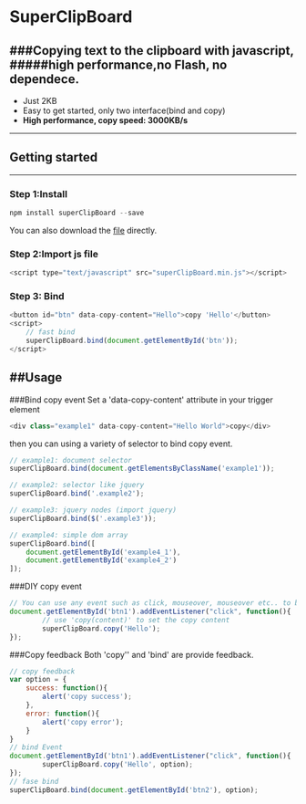 # SuperClipBoard
###Copying text to the clipboard with javascript,  
#####high performance,no Flash, no dependece.  
---
* Just 2KB
* Easy to get started, only two interface(bind and copy)
* <strong>High performance, copy speed: 3000KB/s</strong>

---

## Getting started
---
### Step 1:Install
```javascript
npm install superClipBoard --save
```
You can also download the [file](https://raw.githubusercontent.com/milan-hwj/SuperClipBoard/master/dist/superClipBoard.min.js) directly.  

### Step 2:Import js file
```javascript
<script type="text/javascript" src="superClipBoard.min.js"></script>
```

### Step 3: Bind
```javascript
<button id="btn" data-copy-content="Hello">copy 'Hello'</button>
<script>
    // fast bind
    superClipBoard.bind(document.getElementById('btn'));
</script>
```

##Usage
---
###Bind copy event
Set a 'data-copy-content' attribute in your trigger element
```javascript
<div class="example1" data-copy-content="Hello World">copy</div>
```
then you can using a variety of selector to bind copy event.
```javascript
// example1: document selector
superClipBoard.bind(document.getElementsByClassName('example1'));

// example2: selector like jquery
superClipBoard.bind('.example2');

// example3: jquery nodes (import jquery)
superClipBoard.bind($('.example3'));

// example4: simple dom array
superClipBoard.bind([
    document.getElementById('example4_1'),
    document.getElementById('example4_2')
]);
```
###DIY copy event
```javascript
// You can use any event such as click, mouseover, mouseover etc.. to bind copy behavior
document.getElementById('btn1').addEventListener("click", function(){
        // use 'copy(content)' to set the copy content
        superClipBoard.copy('Hello');
});
```
###Copy feedback 
Both 'copy'' and 'bind' are provide feedback.
```javascript
// copy feedback
var option = {
    success: function(){
        alert('copy success');
    },
    error: function(){
        alert('copy error');
    }
}
// bind Event
document.getElementById('btn1').addEventListener("click", function(){
        superClipBoard.copy('Hello', option);
});
// fase bind
superClipBoard.bind(document.getElementById('btn2'), option);
```
